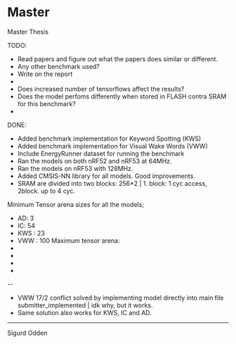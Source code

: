 # Master
Master Thesis

TODO:
- Read papers and figure out what the papers does similar or different.
- Any other benchmark used?
- Write on the report
- 
- Does increased number of tensorflows affect the results?
- Does the model perfoms differently when stored in FLASH contra SRAM for this benchmark?
- 


DONE:
- Added benchmark implementation for Keyword Spotting (KWS)
- Added benchmark implementation for Visual Wake Words (VWW) 
- Include EnergyRunner dataset for running the benchmark
- Ran the models on both nRF52 and nRF53 at 64MHz.
- Ran the models on nRF53 with 128MHz.
- Added CMSIS-NN library for all models. Good improvements.
- SRAM are divided into two blocks: 256*2 | 1. block: 1 cyc access, 2block. up to 4 cyc.


Minimum Tensor arena sizes for all the models;
- AD: 3
- IC: 54
- KWS : 23
- VWW : 100
Maximum tensor arena:
-
-
-
-

--

- VWW 17/2 conflict solved by implementing model directly into main file submitter_implemented | idk why, but it works.
- Same solution also works for KWS, IC and AD.

---

Sigurd Odden
